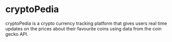 # cryptoPedia
cryptoPedia is a crypto currency tracking platform that gives users real time updates on the prices about their favourite coins using data from the coin gecko API.
